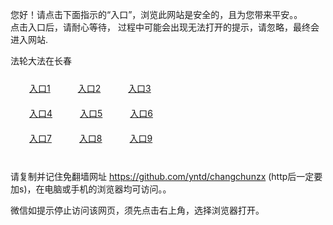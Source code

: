 您好！请点击下面指示的“入口”，浏览此网站是安全的，且为您带来平安。。 <br/>
点击入口后，请耐心等待， 过程中可能会出现无法打开的提示，请忽略，最终会进入网站. </br>

法轮大法在长春<br/>
<div style="padding:10px"><a style="margin:20px" target="_blank" href="https://d3umthmn8t2ns7.cloudfront.net/2Qpsp?dyiyes" id="ccLink1" rel="nofollow">入口1</a> <a target="_blank" style="margin:20px" href="https://d35v8li2mkha6x.cloudfront.net/2Qpsp?anrfkx" id="ccLink2" rel="nofollow">入口2</a> <a style="margin:20px" target="_blank" href="https://d3b7d4tdq4nsrs.cloudfront.net/2Qpsp?kcqvar" id="ccLink3" rel="nofollow">入口3</a></div>

<div style="padding:10px" ><a style="margin:20px" target="_blank" href="https://d3umthmn8t2ns7.cloudfront.net/2Qpsp?dyiyes" id="ccLink4" rel="nofollow">入口4</a> <a style="margin:20px" href="https://d35v8li2mkha6x.cloudfront.net/2Qpsp?anrfkx" target="_blank" id="ccLink5" rel="nofollow">入口5</a> <a style="margin:20px" href="https://d3b7d4tdq4nsrs.cloudfront.net/2Qpsp?kcqvar" target="_blank" id="ccLink6" rel="nofollow">入口6</a></div>

<div style="padding:10px"><a style="margin:20px" target="_blank" href="https://d3umthmn8t2ns7.cloudfront.net/2Qpsp?dyiyes" id="ccLink7" rel="nofollow">入口7</a> <a style="margin:20px" href="https://d35v8li2mkha6x.cloudfront.net/2Qpsp?anrfkx" target="_blank" id="ccLink8" rel="nofollow">入口8</a> <a style="margin:20px" target="_blank" href="https://d3b7d4tdq4nsrs.cloudfront.net/2Qpsp?kcqvar" id="ccLink9" rel="nofollow">入口9</a></div>

<br/>



请复制并记住免翻墙网址 https://github.com/yntd/changchunzx (http后一定要加s)，在电脑或手机的浏览器均可访问。。<br/>

微信如提示停止访问该网页，须先点击右上角，选择浏览器打开。

